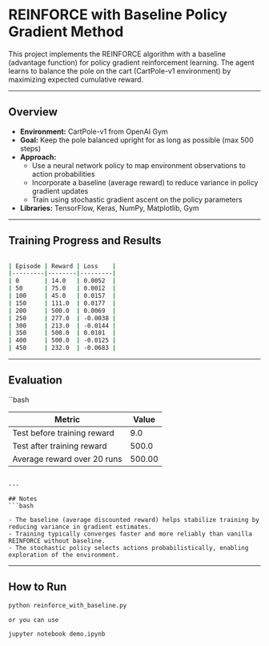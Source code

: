 # REINFORCE with Baseline Policy Gradient Method

This project implements the REINFORCE algorithm with a baseline (advantage function) for policy gradient reinforcement learning. The agent learns to balance the pole on the cart (CartPole-v1 environment) by maximizing expected cumulative reward.

---

## Overview

- **Environment:** CartPole-v1 from OpenAI Gym  
- **Goal:** Keep the pole balanced upright for as long as possible (max 500 steps)  
- **Approach:**  
  - Use a neural network policy to map environment observations to action probabilities  
  - Incorporate a baseline (average reward) to reduce variance in policy gradient updates  
  - Train using stochastic gradient ascent on the policy parameters  
- **Libraries:** TensorFlow, Keras, NumPy, Matplotlib, Gym

---

## Training Progress and Results
```bash

| Episode | Reward | Loss    |
|---------|--------|---------|
| 0       | 14.0   | 0.0052  |
| 50      | 75.0   | 0.0012  |
| 100     | 45.0   | 0.0157  |
| 150     | 111.0  | 0.0177  |
| 200     | 500.0  | 0.0069  |
| 250     | 277.0  | -0.0038 |
| 300     | 213.0  | -0.0144 |
| 350     | 500.0  | 0.0101  |
| 400     | 500.0  | -0.0125 |
| 450     | 232.0  | -0.0683 |
```

---

## Evaluation
``bash

| Metric                      | Value     |
|-----------------------------|-----------|
| Test before training reward | 9.0       |
| Test after training reward  | 500.0     |
| Average reward over 20 runs | 500.00    |
```

---

## Notes
```bash

- The baseline (average discounted reward) helps stabilize training by reducing variance in gradient estimates.
- Training typically converges faster and more reliably than vanilla REINFORCE without baseline.
- The stochastic policy selects actions probabilistically, enabling exploration of the environment.
```

---

## How to Run

```bash
python reinforce_with_baseline.py

or you can use

jupyter notebook demo.ipynb
```
